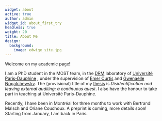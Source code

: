 ```yaml
---
widget: about
active: true
author: admin
widget_id: about_first_try
headless: true
weight: 20
title: About Me
design:
  background:
    image: edwige_site.jpg
---
```

Welcome on my academic page!

I am a PhD student in the MOST team, in the [DRM](https://drm.dauphine.fr/en/drm/home.html) laboratory of [Université Paris-Dauphine](https://dauphine.psl.eu/en/)
, under the supervision of [Emer Curtis](https://ie.linkedin.com/in/emer-curtis-01713325) and [Gwenaëlle Nogatchewsky](https://drm.dauphine.fr/en/most/members/detail-cv/profile/gwenaelle-nogatchewsky.html). The (provisional) title of my [thesis](http://www.theses.fr/s234813)
 is *Disidentification and leaving external auditing: a continuous quest*. I also have the honour to take part in teaching at Université Paris-Dauphine.

Recently, I have been in Montréal for three months to work with Bertrand Malsch and Oriane Couchoux. A preprint is coming, more details soon! Starting from January, I am back in Paris.
